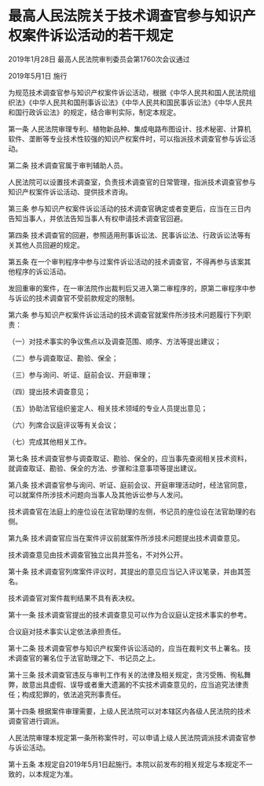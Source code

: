 # 最高人民法院关于技术调查官参与知识产权案件诉讼活动的若干规定

2019年1月28日 最高人民法院审判委员会第1760次会议通过

2019年5月1日 施行

<!-- INFO END -->

为规范技术调查官参与知识产权案件诉讼活动，根据《中华人民共和国人民法院组织法》《中华人民共和国刑事诉讼法》《中华人民共和国民事诉讼法》《中华人民共和国行政诉讼法》的规定，结合审判实际，制定本规定。

第一条 人民法院审理专利、植物新品种、集成电路布图设计、技术秘密、计算机软件、垄断等专业技术性较强的知识产权案件时，可以指派技术调查官参与诉讼活动。

第二条 技术调查官属于审判辅助人员。

人民法院可以设置技术调查室，负责技术调查官的日常管理，指派技术调查官参与知识产权案件诉讼活动、提供技术咨询。

第三条 参与知识产权案件诉讼活动的技术调查官确定或者变更后，应当在三日内告知当事人，并依法告知当事人有权申请技术调查官回避。

第四条 技术调查官的回避，参照适用刑事诉讼法、民事诉讼法、行政诉讼法等有关其他人员回避的规定。

第五条 在一个审判程序中参与过案件诉讼活动的技术调查官，不得再参与该案其他程序的诉讼活动。

发回重审的案件，在一审法院作出裁判后又进入第二审程序的，原第二审程序中参与诉讼的技术调查官不受前款规定的限制。

第六条 参与知识产权案件诉讼活动的技术调查官就案件所涉技术问题履行下列职责：

（一）对技术事实的争议焦点以及调查范围、顺序、方法等提出建议；

（二）参与调查取证、勘验、保全；

（三）参与询问、听证、庭前会议、开庭审理；

（四）提出技术调查意见；

（五）协助法官组织鉴定人、相关技术领域的专业人员提出意见；

（六）列席合议庭评议等有关会议；

（七）完成其他相关工作。

第七条 技术调查官参与调查取证、勘验、保全的，应当事先查阅相关技术资料，就调查取证、勘验、保全的方法、步骤和注意事项等提出建议。

第八条 技术调查官参与询问、听证、庭前会议、开庭审理活动时，经法官同意，可以就案件所涉技术问题向当事人及其他诉讼参与人发问。

技术调查官在法庭上的座位设在法官助理的左侧，书记员的座位设在法官助理的右侧。

第九条 技术调查官应当在案件评议前就案件所涉技术问题提出技术调查意见。

技术调查意见由技术调查官独立出具并签名，不对外公开。

第十条 技术调查官列席案件评议时，其提出的意见应当记入评议笔录，并由其签名。

技术调查官对案件裁判结果不具有表决权。

第十一条 技术调查官提出的技术调查意见可以作为合议庭认定技术事实的参考。

合议庭对技术事实认定依法承担责任。

第十二条 技术调查官参与知识产权案件诉讼活动的，应当在裁判文书上署名。技术调查官的署名位于法官助理之下、书记员之上。

第十三条 技术调查官违反与审判工作有关的法律及相关规定，贪污受贿、徇私舞弊，故意出具虚假、误导或者重大遗漏的不实技术调查意见的，应当追究法律责任；构成犯罪的，依法追究刑事责任。

第十四条 根据案件审理需要，上级人民法院可以对本辖区内各级人民法院的技术调查官进行调派。

人民法院审理本规定第一条所称案件时，可以申请上级人民法院调派技术调查官参与诉讼活动。

第十五条 本规定自2019年5月1日起施行。本院以前发布的相关规定与本规定不一致的，以本规定为准。

